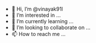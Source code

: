 - 👋 Hi, I’m @vinayak91l
- 👀 I’m interested in ...
- 🌱 I’m currently learning ...
- 💞️ I’m looking to collaborate on ...
- 📫 How to reach me ...

<!---
vinayak91l/vinayak91l is a ✨ special ✨ repository because its `README.md` (this file) appears on your GitHub profile.
You can click the Preview link to take a look at your changes.
--->
